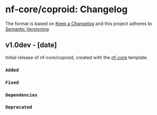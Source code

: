 # nf-core/coproid: Changelog

The format is based on [Keep a Changelog](https://keepachangelog.com/en/1.0.0/)
and this project adheres to [Semantic Versioning](https://semver.org/spec/v2.0.0.html).

## v1.0dev - [date]

Initial release of nf-core/coproid, created with the [nf-core](https://nf-co.re/) template.

### `Added`

### `Fixed`

### `Dependencies`

### `Deprecated`
